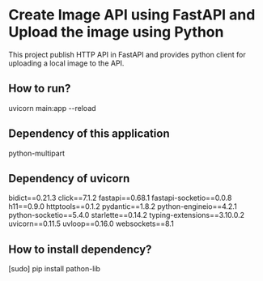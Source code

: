 # Create Image API using FastAPI and Upload the image using Python
This project publish HTTP API in FastAPI and provides python client for uploading a local image to the API.

## How to run?
uvicorn main:app --reload

## Dependency of this application
python-multipart

## Dependency of uvicorn
bidict==0.21.3
click==7.1.2
fastapi==0.68.1
fastapi-socketio==0.0.8
h11==0.9.0
httptools==0.1.2
pydantic==1.8.2
python-engineio==4.2.1
python-socketio==5.4.0
starlette==0.14.2
typing-extensions==3.10.0.2
uvicorn==0.11.5
uvloop==0.16.0
websockets==8.1

## How to install dependency?
[sudo] pip install pathon-lib
